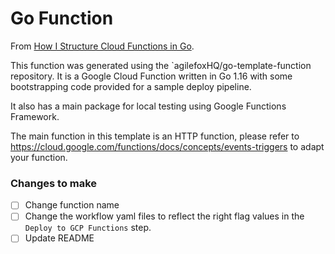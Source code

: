 # Go Function

From [How I Structure Cloud Functions in Go](https://levelup.gitconnected.com/how-i-structure-cloud-functions-in-go-61e151b278ac).

This function was generated using the `agilefoxHQ/go-template-function repository. It is a Google Cloud Function written in Go 1.16 with some bootstrapping code provided for a sample deploy pipeline.

It also has a main package for local testing using Google Functions Framework.

The main function in this template is an HTTP function, please refer to https://cloud.google.com/functions/docs/concepts/events-triggers to adapt your function.


### Changes to make

 - [ ] Change function name
 - [ ] Change the workflow yaml files to reflect the right flag values in the `Deploy to GCP Functions` step.
 - [ ] Update README
